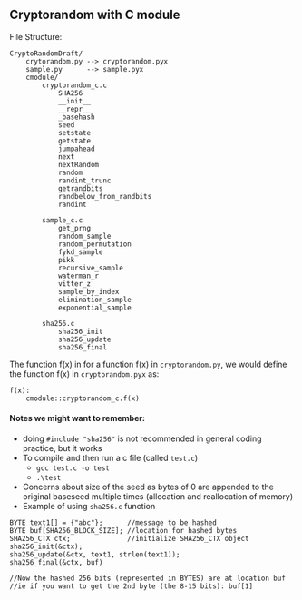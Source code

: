 ## Cryptorandom with C module

File Structure:
```
CryptoRandomDraft/
    crytorandom.py --> cryptorandom.pyx
    sample.py      --> sample.pyx
    cmodule/
        cryptorandom_c.c
            SHA256
            __init__
            __repr__
            _basehash
            seed
            setstate
            getstate
            jumpahead
            next
            nextRandom
            random
            randint_trunc
            getrandbits
            randbelow_from_randbits
            randint

        sample_c.c
            get_prng
            random_sample
            random_permutation
            fykd_sample
            pikk
            recursive_sample
            waterman_r
            vitter_z
            sample_by_index
            elimination_sample
            exponential_sample
            
        sha256.c
            sha256_init
            sha256_update
            sha256_final
```
The function f(x) in 
for a function f(x) in `cryptorandom.py`, we would define the function f(x) in `cryptorandom.pyx` as:
```
f(x):
    cmodule::cryptorandom_c.f(x)
```


#### Notes we might want to remember:
+ doing `#include "sha256"` is not recommended in general coding practice, but it works
+ To compile and then run a c file (called `test.c`)
  + `gcc test.c -o test`
  + `.\test`
+ Concerns about size of the seed as bytes of 0 are appended to the original baseseed multiple times (allocation and reallocation of memory)
+ Example of using `sha256.c` function
```
BYTE text1[] = {"abc"};      //message to be hashed
BYTE buf[SHA256_BLOCK_SIZE]; //location for hashed bytes
SHA256_CTX ctx;              //initialize SHA256_CTX object
sha256_init(&ctx);
sha256_update(&ctx, text1, strlen(text1));
sha256_final(&ctx, buf)

//Now the hashed 256 bits (represented in BYTES) are at location buf
//ie if you want to get the 2nd byte (the 8-15 bits): buf[1]
```
